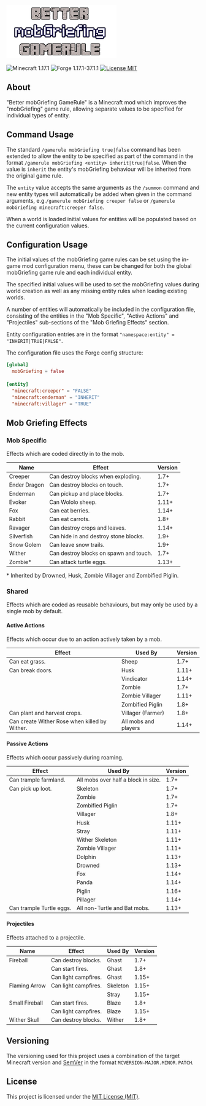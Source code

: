 ![Better mobGriefing GameRule](src/main/resources/logo.png)

![Minecraft 1.17.1](https://img.shields.io/badge/Minecraft-1.17.1-lightgrey.svg)
![Forge 1.17.1-37.1.1](https://img.shields.io/badge/Forge-1.17.1--37.1.1-lightgrey.svg)
[![License MIT](https://img.shields.io/badge/License-MIT-blue.svg)](LICENSE)

## About
"Better mobGriefing GameRule" is a Minecraft mod which improves the
"mobGriefing" game rule, allowing separate values to be specified for individual
types of entity.

## Command Usage
The standard `/gamerule mobGriefing true|false` command has been extended to
allow the entity to be specified as part of the command in the format `/gamerule
mobGriefing <entity> inherit|true|false`. When the value is `inherit` the
entity's mobGriefing behaviour will be inherited from the original game rule.

The `entity` value accepts the same arguments as the `/summon` command and new
entity types will automatically be added when given in the command arguments,
e.g.`/gamerule mobGriefing creeper false` or `/gamerule mobGriefing
minecraft:creeper false`.

When a world is loaded initial values for entities will be populated based on
the current configuration values.

## Configuration Usage
The initial values of the mobGriefing game rules can be set using the in-game
mod configuration menu, these can be changed for both the global mobGriefing
game rule and each individual entity.

The specified initial values will be used to set the mobGriefing values during
world creation as well as any missing entity rules when loading existing worlds.

A number of entities will automatically be included in the configuration file,
consisting of the entities in the "Mob Specific", "Active Actions" and
"Projectiles" sub-sections of the "Mob Griefing Effects" section.

Entity configuration entries are in the format `"namespace:entity" =
"INHERIT|TRUE|FALSE"`.

The configuration file uses the Forge config structure:
```toml
[global]
  mobGriefing = false

[entity]
  "minecraft:creeper" = "FALSE"
  "minecraft:enderman" = "INHERIT"
  "minecraft:villager" = "TRUE"
```

## Mob Griefing Effects
### Mob Specific
Effects which are coded directly in to the mob.

| Name         | Effect                                 | Version |
| ------------ | -------------------------------------- | ------- |
| Creeper      | Can destroy blocks when exploding.     | 1.7+    |
| Ender Dragon | Can destroy blocks on touch.           | 1.7+    |
| Enderman     | Can pickup and place blocks.           | 1.7+    |
| Evoker       | Can Wololo sheep.                      | 1.11+   |
| Fox          | Can eat berries.                       | 1.14+   |
| Rabbit       | Can eat carrots.                       | 1.8+    |
| Ravager      | Can destroy crops and leaves.          | 1.14+   |
| Silverfish   | Can hide in and destroy stone blocks.  | 1.9+    |
| Snow Golem   | Can leave snow trails.                 | 1.9+    |
| Wither       | Can destroy blocks on spawn and touch. | 1.7+    |
| Zombie*      | Can attack turtle eggs.                | 1.13+   |

\* Inherited by Drowned, Husk, Zombie Villager and Zombified Piglin.

### Shared
Effects which are coded as reusable behaviours, but may only be used by a single
mob by default.

#### Active Actions
Effects which occur due to an action actively taken by a mob.

| Effect                                        | Used By              | Version |
| --------------------------------------------- | -------------------- | ------- |
| Can eat grass.                                | Sheep                | 1.7+    |
| Can break doors.                              | Husk                 | 1.11+   |
|                                               | Vindicator           | 1.14+   |
|                                               | Zombie               | 1.7+    |
|                                               | Zombie Villager      | 1.11+   |
|                                               | Zombified Piglin     | 1.8+    |
| Can plant and harvest crops.                  | Villager (Farmer)    | 1.8+    |
| Can create Wither Rose when killed by Wither. | All mobs and players | 1.14+   |

#### Passive Actions
Effects which occur passively during roaming.

| Effect                   | Used By                             | Version |
| ------------------------ | ----------------------------------- | ------- |
| Can trample farmland.    | All mobs over half a block in size. | 1.7+    |
| Can pick up loot.        | Skeleton                            | 1.7+    |
|                          | Zombie                              | 1.7+    |
|                          | Zombified Piglin                    | 1.7+    |
|                          | Villager                            | 1.8+    |
|                          | Husk                                | 1.11+   |
|                          | Stray                               | 1.11+   |
|                          | Wither Skeleton                     | 1.11+   |
|                          | Zombie Villager                     | 1.11+   |
|                          | Dolphin                             | 1.13+   |
|                          | Drowned                             | 1.13+   |
|                          | Fox                                 | 1.14+   |
|                          | Panda                               | 1.14+   |
|                          | Piglin                              | 1.16+   |
|                          | Pillager                            | 1.14+   |
| Can trample Turtle eggs. | All non-Turtle and Bat mobs.        | 1.13+   |

#### Projectiles
Effects attached to a projectile.

| Name           | Effect               | Used By  | Version |
| -------------- | -------------------- | -------- | ------- |
| Fireball       | Can destroy blocks.  | Ghast    | 1.7+    |
|                | Can start fires.     | Ghast    | 1.8+    |
|                | Can light campfires. | Ghast    | 1.15+   |
| Flaming Arrow  | Can light campfires. | Skeleton | 1.15+   |
|                |                      | Stray    | 1.15+   |
| Small Fireball | Can start fires.     | Blaze    | 1.8+    |
|                | Can light campfires. | Blaze    | 1.15+   |
| Wither Skull   | Can destroy blocks.  | Wither   | 1.8+    |

## Versioning
The versioning used for this project uses a combination of the target Minecraft
version and [SemVer](http://semver.org) in the format
`MCVERSION-MAJOR.MINOR.PATCH`.

## License
This project is licensed under the [MIT License (MIT)](LICENSE).
